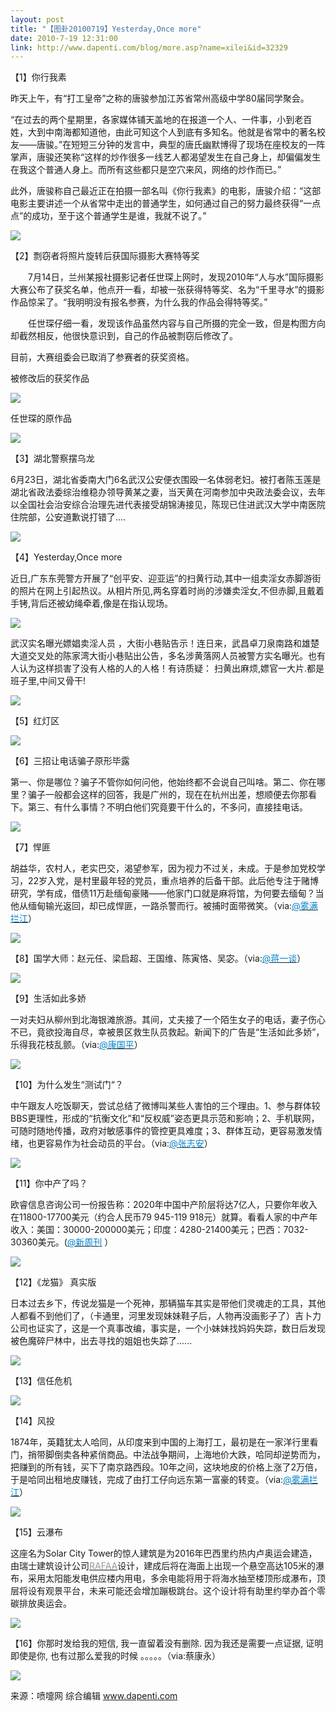 ```yaml
---
layout: post
title: "【图卦20100719】Yesterday,Once more"
date: 2010-7-19 12:31:00
link: http://www.dapenti.com/blog/more.asp?name=xilei&id=32329
---
```


<div class="oblog_text" align="left">
<p>【1】你行我素</p>
<p>昨天上午，有“打工皇帝”之称的唐骏参加江苏省常州高级中学80届同学聚会。</p>
<p>“在过去的两个星期里，各家媒体铺天盖地的在报道一个人、一件事，小到老百姓，大到中南海都知道他，由此可知这个人到底有多知名。他就是省常中的著名校友——唐骏。”在短短三分钟的发言中，典型的唐氏幽默博得了现场在座校友的一阵掌声，唐骏还笑称“这样的炒作很多一线艺人都渴望发生在自己身上，却偏偏发生在我这个普通人身上。而所有这些都只是空穴来风，网络的炒作而已。”</p>
<p>此外，唐骏称自己最近正在拍摄一部名叫《你行我素》的电影，唐骏介绍：“这部电影主要讲述一个从省常中走出的普通学生，如何通过自己的努力最终获得“一点点”的成功，至于这个普通学生是谁，我就不说了。”</p>
<p><img style="BORDER-BOTTOM-COLOR: #000000; BORDER-TOP-COLOR: #000000; BORDER-RIGHT-COLOR: #000000; BORDER-LEFT-COLOR: #000000" border="0" src="http://ptimg.org:88/dapenti/272989a73d4a/o679nbjc.jpg"></p>
<p>【2】剽窃者将照片旋转后获国际摄影大赛特等奖</p>
<p style="TEXT-INDENT: 2em">7月14日，兰州某报社摄影记者任世琛上网时，发现2010年“人与水”国际摄影大赛公布了获奖名单，他点开一看，却被一张获得特等奖、名为“千里寻水”的摄影作品惊呆了。“我明明没有报名参赛，为什么我的作品会得特等奖。”</p>
<p style="TEXT-INDENT: 2em">任世琛仔细一看，发现该作品虽然内容与自己所摄的完全一致，但是构图方向却截然相反，他很快意识到，自己的作品被剽窃后修改了。</p>
<p>目前，大赛组委会已取消了参赛者的获奖资格。</p>
<p>被修改后的获奖作品</p>
<p><img style="BORDER-BOTTOM-COLOR: #000000; BORDER-TOP-COLOR: #000000; BORDER-RIGHT-COLOR: #000000; BORDER-LEFT-COLOR: #000000" border="0" src="http://ptimg.org:88/dapenti/827789a73e48/pgunz1kq.jpg"></p>
<p>任世琛的原作品</p>
<p><img style="BORDER-BOTTOM-COLOR: #000000; BORDER-TOP-COLOR: #000000; BORDER-RIGHT-COLOR: #000000; BORDER-LEFT-COLOR: #000000" border="0" src="http://ptimg.org:88/dapenti/827369a73e78/iypjshf4.jpg"></p>
<p>【3】湖北警察摆乌龙</p>
<p>6月23日，湖北省委南大门6名武汉公安便衣围殴一名体弱老妇。被打者陈玉莲是湖北省政法委综治维稳办领导黄某之妻，当天黄在河南参加中央政法委会议，去年以全国社会治安综合治理先进代表接受胡锦涛接见，陈现已住进武汉大学中南医院住院部，公安道歉说打错了....</p>
<p><img style="BORDER-BOTTOM-COLOR: #000000; BORDER-TOP-COLOR: #000000; BORDER-RIGHT-COLOR: #000000; BORDER-LEFT-COLOR: #000000" border="0" src="http://ptimg.org:88/dapenti/869589a73fa8/7q1lvcan.jpg"></p>
<p>【4】Yesterday,Once more</p>
<p>近日,广东东莞警方开展了“创平安、迎亚运”的扫黄行动,其中一组卖淫女赤脚游街的照片在网上引起热议。从相片所见,两名穿着时尚的涉嫌卖淫女,不但赤脚,且戴着手铐,背后还被幼绳牵着,像是在指认现场。</p>
<p><img style="BORDER-BOTTOM-COLOR: #000000; BORDER-TOP-COLOR: #000000; BORDER-RIGHT-COLOR: #000000; BORDER-LEFT-COLOR: #000000" border="0" src="http://ptimg.org:88/dapenti/606799a74140/bal4doez.jpg"></p>
<p>武汉实名曝光嫖娼卖淫人员 ，大街小巷贴告示！连日来，武昌卓刀泉南路和雄楚大道交叉处的陈家湾大街小巷贴出公告，多名涉黄落网人员被警方实名曝光。也有人认为这样损害了没有人格的人的人格！有诗质疑： 扫黄出麻烦,嫖官一大片.都是班子里,中间又骨干! </p>
<p><img style="BORDER-BOTTOM-COLOR: #000000; BORDER-TOP-COLOR: #000000; BORDER-RIGHT-COLOR: #000000; BORDER-LEFT-COLOR: #000000" border="0" src="http://ptimg.org:88/dapenti/720049a74179/e3781usv.jpg"></p>
<p>【5】红灯区</p>
<p><img style="BORDER-BOTTOM-COLOR: #000000; BORDER-TOP-COLOR: #000000; BORDER-RIGHT-COLOR: #000000; BORDER-LEFT-COLOR: #000000" border="0" src="http://ptimg.org:88/dapenti/986139a741e6/wkf6pqhv.jpg"></p>
<p>【6】三招让电话骗子原形毕露</p>
<p>第一、你是哪位？骗子不管你如何问他，他始终都不会说自己叫啥。第二、你在哪里？骗子一般都会这样的回答，我是广州的，现在在杭州出差，想顺便去你那看下。第三、有什么事情？不明白他们究竟要干什么的，不多问，直接挂电话。</p>
<p><img style="BORDER-BOTTOM-COLOR: #000000; BORDER-TOP-COLOR: #000000; BORDER-RIGHT-COLOR: #000000; BORDER-LEFT-COLOR: #000000" border="0" src="http://ptimg.org:88/dapenti/583309a742d8/lgf9js86.jpg"></p>
<p>【7】悍匪</p>
<p>胡益华，农村人，老实巴交，渴望参军，因为视力不过关，未成。于是参加党校学习，22岁入党，是村里最年轻的党员，重点培养的后备干部。此后他专注于赌博研究，学有成，借债11万赴缅甸豪赌——他家门口就是麻将馆，为何要去缅甸？当他从缅甸输光返回，却已成悍匪，一路杀警而行。被捕时面带微笑。（via:<a href="http://t.sina.com.cn/1454884585"><font color="#0082cb">@雾满拦江</font></a>）</p>
<p><img style="BORDER-BOTTOM-COLOR: #000000; BORDER-TOP-COLOR: #000000; BORDER-RIGHT-COLOR: #000000; BORDER-LEFT-COLOR: #000000" border="0" src="http://ptimg.org:88/dapenti/228739a7442f/a98pwtd6.jpg"></p>
<p>【8】国学大师：赵元任、梁启超、王国维、陈寅恪、吴宓。（via:<a href="http://t.sina.com.cn/1411272691"><font color="#0082cb">@蒋一谈</font></a>）</p>
<p><img style="BORDER-BOTTOM-COLOR: #000000; BORDER-TOP-COLOR: #000000; BORDER-RIGHT-COLOR: #000000; BORDER-LEFT-COLOR: #000000" border="0" src="http://ptimg.org:88/dapenti/699069a744d0/bmkot586.jpg"></p>
<p>【9】生活如此多娇</p>
<p>一对夫妇从柳州到北海银滩旅游。其间，丈夫接了一个陌生女子的电话，妻子伤心不已，竟欲投海自尽，幸被景区救生队员救起。新闻下的广告是“生活如此多娇”，乐得我花枝乱颤。（via:<a href="http://t.sina.com.cn/1400122351"><font color="#0082cb">@康国平</font></a>）</p>
<p><img style="BORDER-BOTTOM-COLOR: #000000; BORDER-TOP-COLOR: #000000; BORDER-RIGHT-COLOR: #000000; BORDER-LEFT-COLOR: #000000" border="0" src="http://ptimg.org:88/dapenti/488029a745cb/q53qz7pb.jpg"></p>
<p>【10】为什么发生“测试门“？</p>
<p>中午跟友人吃饭聊天，尝试总结了微博叫某些人害怕的三个理由。1、参与群体较BBS更理性，形成的“抗衡文化”和“反权威”姿态更具示范和影响；2、手机联网，可随时随地传播，政府对敏感事件的管控更具难度；3、群体互动，更容易激发情绪，也更容易作为社会动员的平台。（via:<a href="http://t.sina.com.cn/1665826811"><font color="#0082cb">@张志安</font></a>）</p>
<p><img style="BORDER-BOTTOM-COLOR: #000000; BORDER-TOP-COLOR: #000000; BORDER-RIGHT-COLOR: #000000; BORDER-LEFT-COLOR: #000000" border="0" src="http://ptimg.org:88/dapenti/667109a7475b/0bk2m6di.jpg"></p>
<p>【11】你中产了吗？</p>
<p>欧睿信息咨询公司一份报告称：2020年中国中产阶层将达7亿人，只要你年收入在11800-17700美元（约合人民币79 945-119 918元）就算。看看人家的中产年收入：美国：30000-200000美元；印度：4280-21400美元；巴西：7032-30360美元。(<a href="http://t.sina.com.cn/n/%E6%96%B0%E5%91%A8%E5%88%8A"><font color="#0082cb">@新周刊</font></a> ） </p>
<p><img style="BORDER-BOTTOM-COLOR: #000000; BORDER-TOP-COLOR: #000000; BORDER-RIGHT-COLOR: #000000; BORDER-LEFT-COLOR: #000000" border="0" src="http://ptimg.org:88/dapenti/749799a74864/qn394x2h.jpg"></p>
<p>【12】《龙猫》 真实版</p>
<p>日本过去乡下，传说龙猫是一个死神，那辆猫车其实是带他们灵魂走的工具，其他人都看不到他们了，（卡通里，河里发现妹妹鞋子后，人物再没画影子了）吉卜力公司也证实了，这是一个真事改编，事实是，一个小妹妹找妈妈失踪，数日后发现被色魔碎尸林中，出去寻找的姐姐也失踪了......</p>
<p><img style="BORDER-BOTTOM-COLOR: #000000; BORDER-TOP-COLOR: #000000; BORDER-RIGHT-COLOR: #000000; BORDER-LEFT-COLOR: #000000" border="0" src="http://ptimg.org:88/dapenti/390229a7495e/udfn2t87.jpg"></p>
<p>【13】信任危机</p>
<p><img style="BORDER-BOTTOM-COLOR: #000000; BORDER-TOP-COLOR: #000000; BORDER-RIGHT-COLOR: #000000; BORDER-LEFT-COLOR: #000000" border="0" src="http://ptimg.org:88/dapenti/110879a74bc5/cs76u7gv.jpg"></p>
<p>【14】风投</p>
<p>1874年，英籍犹太人哈同，从印度来到中国的上海打工，最初是在一家洋行里看门，捎带脚倒卖各种紧俏商品。中法战争期间，上海地价大跌，哈同却逆势而为，把赚到的所有钱，买下了南京路西段。10年之间，这块地皮的价格上涨了2万倍，于是哈同出租地皮赚钱，完成了由打工仔向远东第一富豪的转变。（via:<a href="http://t.sina.com.cn/1454884585"><font color="#0082cb">@雾满拦江</font></a>）</p>
<p><img style="BORDER-BOTTOM-COLOR: #000000; BORDER-TOP-COLOR: #000000; BORDER-RIGHT-COLOR: #000000; BORDER-LEFT-COLOR: #000000" border="0" src="http://ptimg.org:88/dapenti/060329a74c9b/a012h5ob.jpg"></p>
<p>【15】云瀑布</p>
<p>这座名为Solar City Tower的惊人建筑是为2016年巴西里约热内卢奥运会建造，由瑞士建筑设计公司<a href="http://www.rafaa.ch/" target="_blank"><font color="#999999">RAFAA</font></a>设计，建成后将在海面上出现一个悬空高达105米的瀑布，采用太阳能发电供应楼内用电，多余电能将用于将海水抽至楼顶形成瀑布，顶层将设有观景平台，未来可能还会增加蹦极跳台。这个设计将有助里约举办首个零碳排放奥运会。</p>
<p><img style="BORDER-BOTTOM-COLOR: #000000; BORDER-TOP-COLOR: #000000; BORDER-RIGHT-COLOR: #000000; BORDER-LEFT-COLOR: #000000" border="0" src="http://ptimg.org:88/dapenti/250319a75230/uxih73n1.jpg"></p>
<p>【16】你那时发给我的短信, 我一直留着没有删除. 因为我还是需要一点证据, 证明即使是你, 也有过那么爱我的时候 。。。。。（via:蔡康永）</p>
<p><img style="BORDER-BOTTOM-COLOR: #000000; BORDER-TOP-COLOR: #000000; BORDER-RIGHT-COLOR: #000000; BORDER-LEFT-COLOR: #000000" border="0" src="http://ptimg.org:88/dapenti/401919a74e22/ut7i50zx.jpg"></p>
<p>来源：喷嚏网 综合编辑 <a href="http://www.dapenti.com">www.dapenti.com</a></p>
</div>